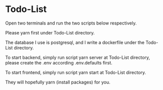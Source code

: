 # Todo-List

Open two terminals and run the two scripts below respectively.

Please yarn first under Todo-List directory.

The database I use is postgresql, and I write a dockerfile under the Todo-List directory.

To start backend, simply run script yarn server at Todo-List directory, please create the .env according .env.defaults first.

To start frontend, simply run script yarn start at Todo-List directory.

They will hopefully yarn (install packages) for you.
